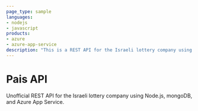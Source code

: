 ```yaml
---
page_type: sample
languages:
- nodejs
- javascript
products:
- azure
- azure-app-service
description: "This is a REST API for the Israeli lottery company using Node.js, mongoDB, and Azure App Service."
---
```


# Pais API
Unofficial REST API for the Israeli lottery company using Node.js, mongoDB, and Azure App Service.
